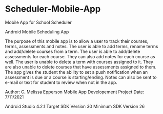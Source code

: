 # Scheduler-Mobile-App
Mobile App for School Scheduler

Android Mobile Scheduling App

The purpose of this mobile app is to allow a user to track their courses, terms, assessments and notes. The user is able to add terms, rename terms and add/delete courses from a term. The user is able to add/delete assessments for each course. They can also add notes for each course as well. The user is unable to delete a term with courses assigned to it. They are also unable to delete courses that have assessments assigned to them. The app gives the student the ability to set a push notification when an assessment is due or a course is starting/ending. Notes can also be sent to e-mail or text for student to review when not in the app. 

Author: C. Melissa Epperson
Mobile App Developement Project
Date: 7/11/2021

Android Studio 4.2.1
Target SDK Version 30
Minimum SDK Version 26

